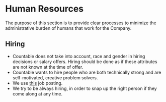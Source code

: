 # Human Resources

The purpose of this section is to provide clear processes to minimize the administrative burden of humans that work for the Company.

## Hiring

  * Countable does not take into account, race and gender in hiring decisions or salary offers. Hiring should be done as if these attributes are not known at the time of offer.
  * Countable wants to hire people who are both technically strong and are self-motivated, creative problem solvers.
  * We use [this](./POSTING.md) job posting.
  * We try to be always hiring, in order to snap up the right person if they come along at any time.
